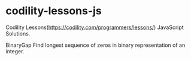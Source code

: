 # codility-lessons-js
Codility Lessons(https://codility.com/programmers/lessons/) JavaScript Solutions.

BinaryGap
Find longest sequence of zeros in binary representation of an integer.
